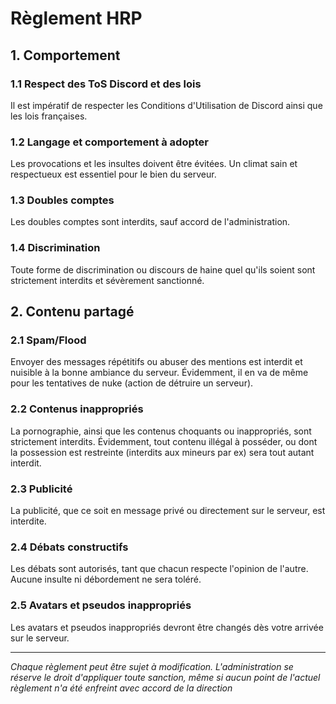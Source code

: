 # Règlement HRP

## 1. Comportement

### 1.1 Respect des ToS Discord et des lois

Il est impératif de respecter les Conditions d'Utilisation de Discord ainsi que les lois françaises.

### 1.2 Langage et comportement à adopter

Les provocations et les insultes doivent être évitées. Un climat sain et respectueux est essentiel pour le bien du serveur.

### 1.3 Doubles comptes

Les doubles comptes sont interdits, sauf accord de l'administration.

### 1.4 Discrimination

Toute forme de discrimination ou discours de haine quel qu'ils soient sont strictement interdits et sévèrement sanctionné.

## 2. Contenu partagé

### 2.1 Spam/Flood

Envoyer des messages répétitifs ou abuser des mentions est interdit et nuisible à la bonne ambiance du serveur. Évidemment, il en va de même pour les tentatives de nuke (action de détruire un serveur).

### 2.2 Contenus inappropriés

La pornographie, ainsi que les contenus choquants ou inappropriés, sont strictement interdits. Évidemment, tout contenu illégal à posséder, ou dont la possession est restreinte (interdits aux mineurs par ex) sera tout autant interdit.

### 2.3 Publicité

La publicité, que ce soit en message privé ou directement sur le serveur, est interdite.

### 2.4 Débats constructifs

Les débats sont autorisés, tant que chacun respecte l'opinion de l'autre. Aucune insulte ni débordement ne sera toléré.

### 2.5 Avatars et pseudos inappropriés

Les avatars et pseudos inappropriés devront être changés dès votre arrivée sur le serveur.

---

_Chaque règlement peut être sujet à modification. L'administration se réserve le droit d'appliquer toute sanction, même si aucun point de l'actuel règlement n'a été enfreint avec accord de la direction_
